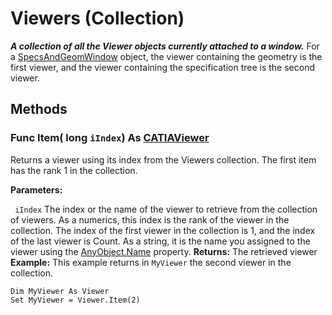 # Viewers (Collection)

**_A collection of all the Viewer objects currently attached to a window._**
For a [SpecsAndGeomWindow](../InfInterfaces/interface_SpecsAndGeomWindow_67760.md) object, the viewer containing the geometry is the first viewer, and the viewer containing the specification tree is the second viewer.

## Methods

### Func **Item**( long  `iIndex`) As [CATIAViewer](../InfInterfaces/interface_Viewer_8284.md)

Returns a viewer using its index from the Viewers collection. The first item has the rank 1 in the collection.

**Parameters:**

` iIndex`      The index or the name of the viewer to retrieve from the collection of viewers. As a numerics, this index is the rank of the viewer in the collection. The index of the first viewer in the collection is 1, and the index of the last viewer is Count. As a string, it is the name you assigned to the viewer using the
[AnyObject.Name](../System/interface_AnyObject_17321.htm#Name) property.  **Returns:**      The retrieved viewer  **Example:**      This example returns in `MyViewer` the second viewer in the collection.

```VBScript
Dim MyViewer As Viewer
Set MyViewer = Viewer.Item(2)

```
